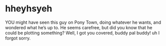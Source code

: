 # hheyhsyeh

YOU might have seen this guy on Pony Town, doing whatever he wants, and wondered what he’s up to. He seems carefree, but did you know that he could be plotting something? Well, I got you covered, buddy pal buddy!
uh
I forgot sorry.
